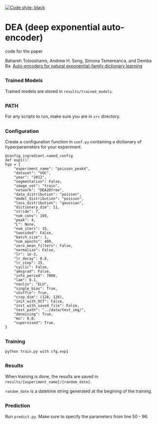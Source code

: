 [![Code style: black](https://img.shields.io/badge/code%20style-black-000000.svg)](https://github.com/ambv/black)

# DEA (deep exponential auto-encoder)

code for the paper

Bahareh Tolooshams, Andrew H. Song, Simona Temereanca, and Demba Ba. [Auto-encoders for natural exponential-family dictionary learning](https://arxiv.org/abs/1907.03211)

##
### Trained Models

Trained models are stored in `results/trained_models`.

##
### PATH

For any scripts to run, make sure you are in `src` directory.

##
### Configuration


Create a configuration function in `conf.py` containing a dictionary of hyperparameters for your experiment.

```
@config_ingredient.named_config
def exp1():
hyp = {
    "experiment_name": "poisson_peak4",
    "dataset": "VOC",
    "year": "2012",
    "segmentation": False,
    "image_set": "train",
    "network": "DEA2Dfree",
    "data_distribution": "poisson",
    "model_distribution": "poisson",
    "loss_distribution": "gaussian",
    "dictionary_dim": 11,
    "stride": 7,
    "num_conv": 169,
    "peak": 4,
    "L": None,
    "num_iters": 15,
    "twosided": False,
    "batch_size": 1,
    "num_epochs": 400,
    "zero_mean_filters": False,
    "normalize": False,
    "lr": 1e-3,
    "lr_decay": 0.8,
    "lr_step": 25,
    "cyclic": False,
    "amsgrad": False,
    "info_period": 7000,
    "lam": 0.1,
    "nonlin": "ELU",
    "single_bias": True,
    "shuffle": True,
    "crop_dim": (128, 128),
    "init_with_DCT": False,
    "init_with_saved_file": False,
    "test_path": "../data/test_img/",
    "denoising": True,
    "mu": 0.0,
    "supervised": True,
}
```

##
### Training

`python train.py with cfg.exp1`

##
### Results

When training is done, the results are saved in `results/{experiment_name}/{random_date}`.

`random_date` is a datetime string generated at the begining of the training.

##
### Prediction

Run `predict.py`. Make sure to specify the parameters from line 50 - 96.
